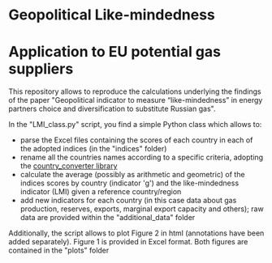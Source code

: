 # Geopolitical Like-mindedness
# Application to EU potential gas suppliers

This repository allows to reproduce the calculations underlying the findings of the paper "Geopolitical indicator to measure “like-mindedness” in energy partners choice and diversification to substitute Russian gas".

In the "LMI_class.py" script, you find a simple Python class which allows to:
- parse the Excel files containing the scores of each country in each of the adopted indices (in the "indices" folder)
- rename all the countries names according to a specific criteria, adopting the [country_converter library](https://github.com/IndEcol/country_converter)
- calculate the average (possibly as arithmetic and geometric) of the indices scores by country (indicator 'g') and the like-mindedness indicator (LMI) given a reference country/region
- add new indicators for each country (in this case data about gas production, reserves, exports, marginal export capacity and others); raw data are provided within the "additional_data" folder

Additionally, the script allows to plot Figure 2 in html (annotations have been added separately). Figure 1 is provided in Excel format. Both figures are contained in the "plots" folder
